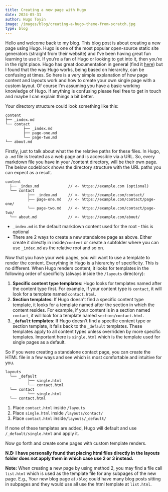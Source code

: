 ```yaml
---
title: Creating a new page with Hugo
date: 2024-05-31
author: Hugo Toyin
image: /images/blog/creating-a-hugo-theme-from-scratch.jpg
type: blog
---
```

Hello and welcome back to my blog. This blog post is about creating a new page using Hugo. Hugo is one of the most popular open-source static site generators (straight from their website) and I’ve been having great fun learning to use it. If you’re a fan of Hugo or looking to get into it, then you’re in the right place. Hugo has great documentation in general (find it [here](https://gohugo.io/)) but I found that the way Hugo works, being based on hierarchy, can be confusing at times. So here is a very simple explanation of how page content and layouts work and how to create your own single page with a custom layout. Of course I'm assuming you have a basic working knowledge of Hugo. If anything is confusing please feel free to get in touch and maybe I can explain things a bit better.

Your directory structure could look something like this:

```
content
├── _index.md
└── contact
        ├── _index.md
        ├── page-one.md
        └── page-two.md
└── about.md
```

Firstly, just to talk about what the the relative paths for these files. In Hugo, a `.md` file is treated as a web page and is accessible via a URL. So, every markdown file you have in your /content directory, will be their own page. The below codeblock shows the directory structure with the URL paths you can expect as a result.

```
content
  ├── _index.md             // <- https://example.com (optional)
  └── contact
          ├── _index.md     // <- https://example.com/contact/
          ├── page-one.md   // <- https://example.com/contact/page-one/
          └── page-two.md   // <- https://example.com/contact/page-two/
  └── about.md              // <- https://example.com/about/
```

* `_index.md` is the default markdown content used for the root - this is optional
* There are 2 ways to create a new standalone page as above. Either create it directly in inside`/content` or create a subfolder where you can use `_index.md` as the relative root and so on.

Now that you have your web pages, you will want to use a template to render the content. Everything in Hugo is a hierarchy of specificity. This is no different. When Hugo renders content, it looks for templates in the following order of specificity (always inside the `/layouts` directory):

1. **Specific content type templates**: Hugo looks for templates named after the content type first. For example, if your content type is `contact`, it will look for a template named `contact.html`.
2. **Section templates**: If Hugo doesn't find a specific content type template, it looks for a template named after the section in which the content resides. For example, if your content is in a section named `contact`, it will look for a template named `section/contact.html`.
3. **`_default` templates**: If Hugo doesn't find a specific content type or section template, it falls back to the `_default` templates. These templates apply to all content types unless overridden by more specific templates. Important here is `single.html` which is the template used for single pages as a default.

So if you were creating a standalone contact page, you can create the HTML file in a few ways and see which is most comfortable and intuitive for you.

```
layouts
  └── _default
          ├── single.html
          └── contact.html
  └── contact
          └── single.html
  └── contact.html
```

1. Place `contact.html` inside `/layouts`
2. Place `single.html` inside `/layouts/contact/`
3. Place `contact.html` inside`/layouts/_default/`

If none of these templates are added, Hugo will default and use `/_default/single.html` and apply it.

Now go forth and create some pages with custom template renders.

**N.B: I have personally found that placing html files directly in the layouts folder does not apply them in which case use 2 or 3 instead.**

**Note:** When creating a new page by using method 2, you may find a file call `list.html` which is used as the template file for any subpages of the new page. E.g., Your new blog page at `/blog` could have many blog posts sitting in subpages and they would use all use the html template at `list.html`.

